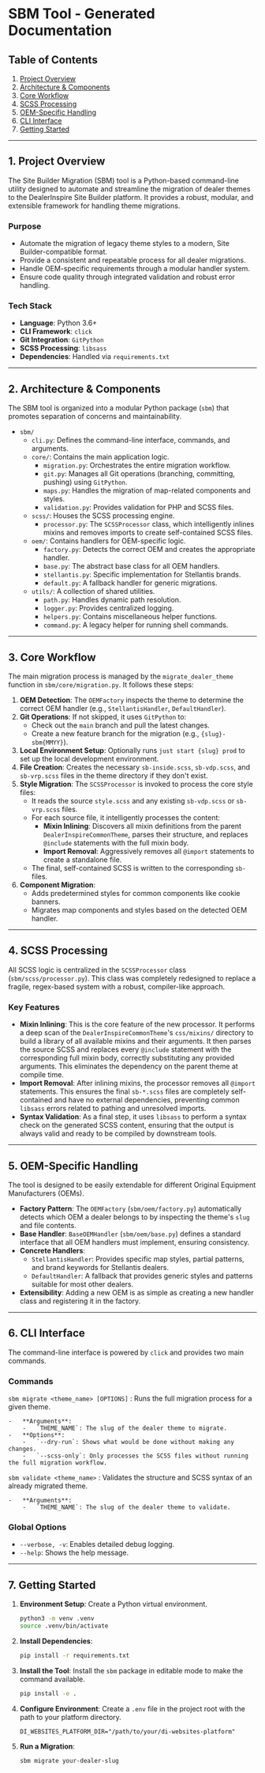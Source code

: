 # SBM Tool - Generated Documentation

## Table of Contents

1. [Project Overview](#project-overview)
2. [Architecture & Components](#architecture--components)
3. [Core Workflow](#core-workflow)
4. [SCSS Processing](#scss-processing)
5. [OEM-Specific Handling](#oem-specific-handling)
6. [CLI Interface](#cli-interface)
7. [Getting Started](#getting-started)

---

## 1. Project Overview

The Site Builder Migration (SBM) tool is a Python-based command-line utility designed to automate and streamline the migration of dealer themes to the DealerInspire Site Builder platform. It provides a robust, modular, and extensible framework for handling theme migrations.

### Purpose

- Automate the migration of legacy theme styles to a modern, Site Builder-compatible format.
- Provide a consistent and repeatable process for all dealer migrations.
- Handle OEM-specific requirements through a modular handler system.
- Ensure code quality through integrated validation and robust error handling.

### Tech Stack

- **Language**: Python 3.6+
- **CLI Framework**: `click`
- **Git Integration**: `GitPython`
- **SCSS Processing**: `libsass`
- **Dependencies**: Handled via `requirements.txt`

---

## 2. Architecture & Components

The SBM tool is organized into a modular Python package (`sbm`) that promotes separation of concerns and maintainability.

- `sbm/`
  - `cli.py`: Defines the command-line interface, commands, and arguments.
  - `core/`: Contains the main application logic.
    - `migration.py`: Orchestrates the entire migration workflow.
    - `git.py`: Manages all Git operations (branching, committing, pushing) using `GitPython`.
    - `maps.py`: Handles the migration of map-related components and styles.
    - `validation.py`: Provides validation for PHP and SCSS files.
  - `scss/`: Houses the SCSS processing engine.
    - `processor.py`: The `SCSSProcessor` class, which intelligently inlines mixins and removes imports to create self-contained SCSS files.
  - `oem/`: Contains handlers for OEM-specific logic.
    - `factory.py`: Detects the correct OEM and creates the appropriate handler.
    - `base.py`: The abstract base class for all OEM handlers.
    - `stellantis.py`: Specific implementation for Stellantis brands.
    - `default.py`: A fallback handler for generic migrations.
  - `utils/`: A collection of shared utilities.
    - `path.py`: Handles dynamic path resolution.
    - `logger.py`: Provides centralized logging.
    - `helpers.py`: Contains miscellaneous helper functions.
    - `command.py`: A legacy helper for running shell commands.

---

## 3. Core Workflow

The main migration process is managed by the `migrate_dealer_theme` function in `sbm/core/migration.py`. It follows these steps:

1.  **OEM Detection**: The `OEMFactory` inspects the theme to determine the correct OEM handler (e.g., `StellantisHandler`, `DefaultHandler`).
2.  **Git Operations**: If not skipped, it uses `GitPython` to:
    - Check out the `main` branch and pull the latest changes.
    - Create a new feature branch for the migration (e.g., `{slug}-sbm{MMYY}`).
3.  **Local Environment Setup**: Optionally runs `just start {slug} prod` to set up the local development environment.
4.  **File Creation**: Creates the necessary `sb-inside.scss`, `sb-vdp.scss`, and `sb-vrp.scss` files in the theme directory if they don't exist.
5.  **Style Migration**: The `SCSSProcessor` is invoked to process the core style files:
    - It reads the source `style.scss` and any existing `sb-vdp.scss` or `sb-vrp.scss` files.
    - For each source file, it intelligently processes the content:
      - **Mixin Inlining**: Discovers all mixin definitions from the parent `DealerInspireCommonTheme`, parses their structure, and replaces `@include` statements with the full mixin body.
      - **Import Removal**: Aggressively removes all `@import` statements to create a standalone file.
    - The final, self-contained SCSS is written to the corresponding `sb-` files.
6.  **Component Migration**:
    - Adds predetermined styles for common components like cookie banners.
    - Migrates map components and styles based on the detected OEM handler.

---

## 4. SCSS Processing

All SCSS logic is centralized in the `SCSSProcessor` class (`sbm/scss/processor.py`). This class was completely redesigned to replace a fragile, regex-based system with a robust, compiler-like approach.

### Key Features

- **Mixin Inlining**: This is the core feature of the new processor. It performs a deep scan of the `DealerInspireCommonTheme`'s `css/mixins/` directory to build a library of all available mixins and their arguments. It then parses the source SCSS and replaces every `@include` statement with the corresponding full mixin body, correctly substituting any provided arguments. This eliminates the dependency on the parent theme at compile time.
- **Import Removal**: After inlining mixins, the processor removes all `@import` statements. This ensures the final `sb-*.scss` files are completely self-contained and have no external dependencies, preventing common `libsass` errors related to pathing and unresolved imports.
- **Syntax Validation**: As a final step, it uses `libsass` to perform a syntax check on the generated SCSS content, ensuring that the output is always valid and ready to be compiled by downstream tools.

---

## 5. OEM-Specific Handling

The tool is designed to be easily extendable for different Original Equipment Manufacturers (OEMs).

- **Factory Pattern**: The `OEMFactory` (`sbm/oem/factory.py`) automatically detects which OEM a dealer belongs to by inspecting the theme's `slug` and file contents.
- **Base Handler**: `BaseOEMHandler` (`sbm/oem/base.py`) defines a standard interface that all OEM handlers must implement, ensuring consistency.
- **Concrete Handlers**:
  - `StellantisHandler`: Provides specific map styles, partial patterns, and brand keywords for Stellantis dealers.
  - `DefaultHandler`: A fallback that provides generic styles and patterns suitable for most other dealers.
- **Extensibility**: Adding a new OEM is as simple as creating a new handler class and registering it in the factory.

---

## 6. CLI Interface

The command-line interface is powered by `click` and provides two main commands.

### Commands

`sbm migrate <theme_name> [OPTIONS]`
: Runs the full migration process for a given theme.

    -   **Arguments**:
        -   `THEME_NAME`: The slug of the dealer theme to migrate.
    -   **Options**:
        -   `--dry-run`: Shows what would be done without making any changes.
        -   `--scss-only`: Only processes the SCSS files without running the full migration workflow.

`sbm validate <theme_name>`
: Validates the structure and SCSS syntax of an already migrated theme.

    -   **Arguments**:
        -   `THEME_NAME`: The slug of the dealer theme to validate.

### Global Options

- `--verbose, -v`: Enables detailed debug logging.
- `--help`: Shows the help message.

---

## 7. Getting Started

1.  **Environment Setup**: Create a Python virtual environment.
    ```bash
    python3 -m venv .venv
    source .venv/bin/activate
    ```
2.  **Install Dependencies**:
    ```bash
    pip install -r requirements.txt
    ```
3.  **Install the Tool**: Install the `sbm` package in editable mode to make the command available.
    ```bash
    pip install -e .
    ```
4.  **Configure Environment**: Create a `.env` file in the project root with the path to your platform directory.
    ```
    DI_WEBSITES_PLATFORM_DIR="/path/to/your/di-websites-platform"
    ```
5.  **Run a Migration**:
    ```bash
    sbm migrate your-dealer-slug
    ```
